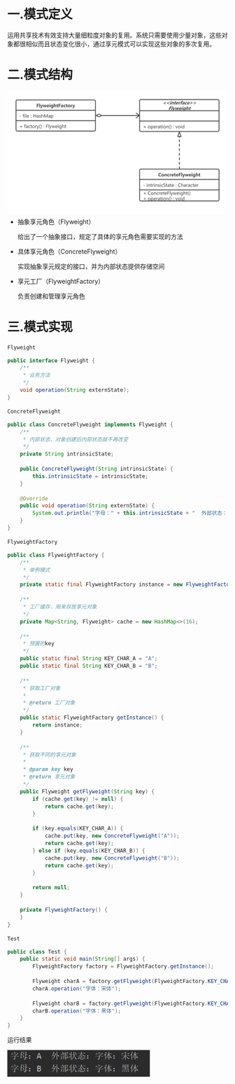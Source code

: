 # 一.模式定义

运用共享技术有效支持大量细粒度对象的复用。系统只需要使用少量对象，这些对象都很相似而且状态变化很小，通过享元模式可以实现这些对象的多次复用。

# 二.模式结构

![](https://raw.githubusercontent.com/MrWater233/PictureHost/master/20200927151622.png)

- 抽象享元角色（Flyweight）

  给出了一个抽象接口，规定了具体的享元角色需要实现的方法

- 具体享元角色（ConcreteFlyweight）

  实现抽象享元规定的接口，并为内部状态提供存储空间

- 享元工厂（FlyweightFactory）

  负责创建和管理享元角色

# 三.模式实现

`Flyweight`

```java
public interface Flyweight {
	/**
	 * 业务方法
	 */
	void operation(String externState);
}
```

`ConcreteFlyweight`

```java
public class ConcreteFlyweight implements Flyweight {
	/**
	 * 内部状态，对象创建后内部状态就不再改变
	 */
	private String intrinsicState;

	public ConcreteFlyweight(String intrinsicState) {
		this.intrinsicState = intrinsicState;
	}

	@Override
	public void operation(String externState) {
		System.out.println("字母：" + this.intrinsicState + "  外部状态：" + externState);
	}
}
```

`FlyweightFactory`

```java
public class FlyweightFactory {
	/**
	 * 单例模式
	 */
	private static final FlyweightFactory instance = new FlyweightFactory();

	/**
	 * 工厂缓存，用来存放享元对象
	 */
	private Map<String, Flyweight> cache = new HashMap<>(16);

	/**
	 * 预置的key
	 */
	public static final String KEY_CHAR_A = "A";
	public static final String KEY_CHAR_B = "B";

	/**
	 * 获取工厂对象
	 *
	 * @return 工厂对象
	 */
	public static FlyweightFactory getInstance() {
		return instance;
	}

	/**
	 * 获取不同的享元对象
	 *
	 * @param key key
	 * @return 享元对象
	 */
	public Flyweight getFlyweight(String key) {
		if (cache.get(key) != null) {
			return cache.get(key);
		}

		if (key.equals(KEY_CHAR_A)) {
			cache.put(key, new ConcreteFlyweight("A"));
			return cache.get(key);
		} else if (key.equals(KEY_CHAR_B)) {
			cache.put(key, new ConcreteFlyweight("B"));
			return cache.get(key);
		}

		return null;
	}

	private FlyweightFactory() {
	}
}
```

`Test`

```java
public class Test {
	public static void main(String[] args) {
		FlyweightFactory factory = FlyweightFactory.getInstance();

		Flyweight charA = factory.getFlyweight(FlyweightFactory.KEY_CHAR_A);
		charA.operation("字体：宋体");

		Flyweight charB = factory.getFlyweight(FlyweightFactory.KEY_CHAR_B);
		charB.operation("字体：黑体");
	}
}
```

运行结果

![](https://raw.githubusercontent.com/MrWater233/PictureHost/master/20200927154259.png)